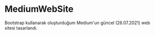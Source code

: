 # MediumWebSite
Bootstrap kullanarak oluşturduğum Medium'un güncel (26.07.2021) web sitesi tasarlandı.
